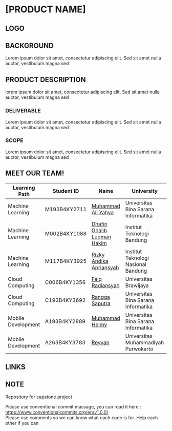 # [PRODUCT NAME]
## LOGO


## BACKGROUND
Lorem ipsum  dolor sit amet, consectetur adipiscing elit. Sed sit amet nulla auctor, vestibulum magna sed

## PRODUCT DESCRIPTION
lorem  ipsum dolor sit amet, consectetur adipiscing elit. Sed sit amet nulla auctor, vestibulum magna sed

### DELIVERABLE
Lorem  ipsum dolor sit amet, consectetur adipiscing elit. Sed sit amet nulla auctor, vestibulum magna sed

### SCOPE
Lorem ipsum  dolor sit amet, consectetur adipiscing elit. Sed sit amet nulla auctor, vestibulum magna sed

## MEET OUR TEAM!
| Learning Path      | Student ID   | Name                                                 | University                                          |
| ------------------ | ------------ | ---------------------------------------------------- | --------------------------------------------------- |
| Machine Learning   | M193B4KY2711 | [Muhammad Ali Yahya](https://github.com/Muhammad-Ali-Yahya)    | Universitas Bina Sarana Informatika                               |
| Machine Learning   | M002B4KY1088 | [Dhafin Ghalib Luqman Hakim](https://github.com/DhafinGhalibLH)      | Institut Teknologi Bandung                                |
| Machine Learning   | M117B4KY3925 | [Rizky Andika Apriansyah](https://github.com/Milkiiy)      | Institut Teknologi Nasional Bandung                             |
| Cloud Computing    | C006B4KY1356 | [Faiq Radiansyah](https://github.com/Toru45)      | Universitas Brawijaya                        |
| Cloud Computing    | C193B4KY3692 | [Rangga Saputra](hhttps://github.com/I4MRangga)           | Universitas Bina Sarana Informatika |
| Mobile Development | A193B4KY2889 | [Muhammad Helmy](https://github.com/muhhlmy])            | Universitas Bina Sarana Informatika                        |
| Mobile Development | A263B4KY3783 | [Reyyan](https://github.com/Rabsxd) | Universitas Muhammadiyah Purwokerto                 |

## LINKS

## NOTE
Repository for capstone project 

Please use conventional commit massage, you can read it here :  https://www.conventionalcommits.org/en/v1.0.0/  
Please use comments so we can know what each code is for.
Help each other if you can
